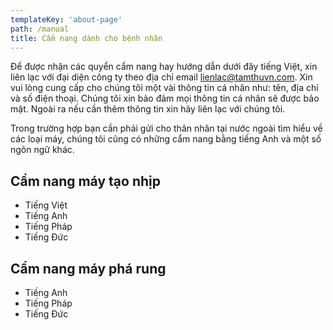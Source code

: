 ```yaml
---
templateKey: 'about-page'
path: /manual
title: Cẩm nang dành cho bệnh nhân
---
```


Để được nhận các quyển cẩm nang hay hướng dẫn dưới đây tiếng Việt, xin liên lạc với đại diện công ty theo địa chỉ email lienlac@tamthuvn.com. Xin vui lòng cung cấp cho chúng tôi một vài thông tin cá nhân như: tên, địa chỉ và số điện thoại. Chúng tôi xin bảo đảm mọi thông tin cá nhân sẽ được bảo mật. Ngoài ra nếu cần thêm thông tin xin hãy liên lạc với chúng tôi.

Trong trường hợp bạn cần phải gửi cho thân nhân tại nước ngoài tìm hiểu về các loại máy, chúng tôi cũng có những cẩm nang bằng tiếng Anh và một số ngôn ngữ khác.

## Cẩm nang máy tạo nhịp
- Tiếng Việt
- Tiếng Anh
- Tiếng Pháp
- Tiếng Đức

## Cẩm nang máy phá rung
- Tiếng Anh
- Tiếng Pháp
- Tiếng Đức